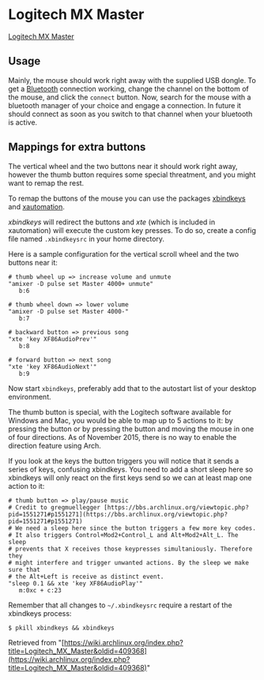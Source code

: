 # Logitech MX Master

[Logitech MX Master](http://www.logitech.com/en-us/product/mx-master)

## Usage

Mainly, the mouse should work right away with the supplied USB dongle. To get a [Bluetooth](/index.php/Bluetooth "Bluetooth") connection working, change the channel on the bottom of the mouse, and click the `connect` button. Now, search for the mouse with a bluetooth manager of your choice and engage a connection. In future it should connect as soon as you switch to that channel when your bluetooth is active.

## Mappings for extra buttons

The vertical wheel and the two buttons near it should work right away, however the thumb button requires some special threatment, and you might want to remap the rest.

To remap the buttons of the mouse you can use the packages [xbindkeys](/index.php/Xbindkeys "Xbindkeys") and [xautomation](https://www.archlinux.org/packages/?name=xautomation).

_xbindkeys_ will redirect the buttons and _xte_ (which is included in xautomation) will execute the custom key presses. To do so, create a config file named `.xbindkeysrc` in your home directory.

Here is a sample configuration for the vertical scroll wheel and the two buttons near it:

```
# thumb wheel up => increase volume and unmute      
"amixer -D pulse set Master 4000+ unmute"
   b:6                                   

# thumb wheel down => lower volume       
"amixer -D pulse set Master 4000-"       
   b:7                                   

# backward button => previous song       
"xte 'key XF86AudioPrev'"                
   b:8                                   

# forward button => next song            
"xte 'key XF86AudioNext'"                
   b:9

```

Now start `xbindkeys`, preferably add that to the autostart list of your desktop environment.

The thumb button is special, with the Logitech software available for Windows and Mac, you would be able to map up to 5 actions to it: by pressing the button or by pressing the button and moving the mouse in one of four directions. As of November 2015, there is no way to enable the direction feature using Arch.

If you look at the keys the button triggers you will notice that it sends a series of keys, confusing xbindkeys. You need to add a short sleep here so xbindkeys will only react on the first keys send so we can at least map one action to it:

```
# thumb button => play/pause music         
# Credit to gregmuellegger [https://bbs.archlinux.org/viewtopic.php?pid=1551271#p1551271](https://bbs.archlinux.org/viewtopic.php?pid=1551271#p1551271)                               
# We need a sleep here since the button triggers a few more key codes. 
# It also triggers Control+Mod2+Control_L and Alt+Mod2+Alt_L. The sleep       
# prevents that X receives those keypresses simultaniously. Therefore they    
# might interfere and trigger unwanted actions. By the sleep we make sure that
# the Alt+Left is receive as distinct event.                                  
"sleep 0.1 && xte 'key XF86AudioPlay'"                                        
   m:0xc + c:23

```

Remember that all changes to `~/.xbindkeysrc` require a restart of the xbindkeys process:

```
$ pkill xbindkeys && xbindkeys

```

Retrieved from "[https://wiki.archlinux.org/index.php?title=Logitech_MX_Master&oldid=409368](https://wiki.archlinux.org/index.php?title=Logitech_MX_Master&oldid=409368)"